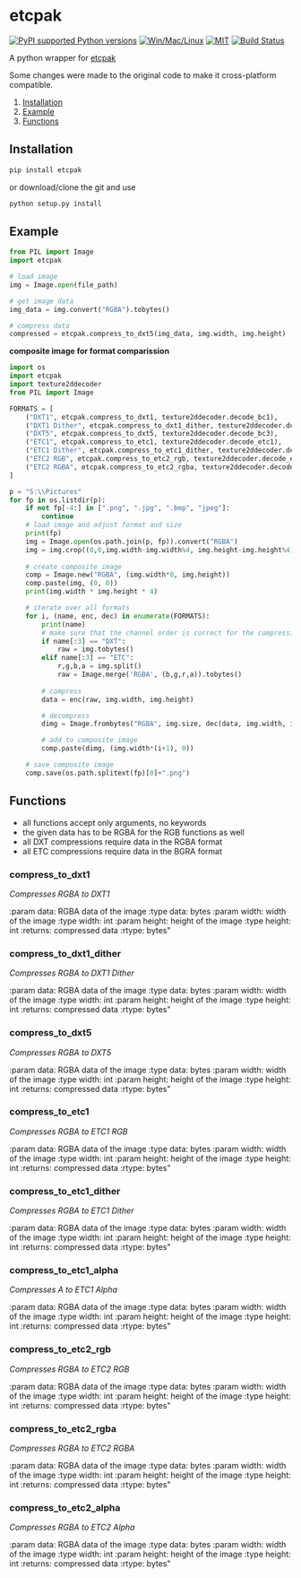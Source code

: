 # etcpak

[![PyPI supported Python versions](https://img.shields.io/pypi/pyversions/etcpak.svg)](https://pypi.python.org/pypi/etcpak)
[![Win/Mac/Linux](https://img.shields.io/badge/platform-windows%20%7C%20macos%20%7C%20linux-informational)]()
[![MIT](https://img.shields.io/pypi/l/etcpak.svg)](https://github.com/K0lb3/etcpak/blob/master/LICENSE)
[![Build Status](https://github.com/K0lb3/etcpak/workflows/Test%20and%20Publish/badge.svg?branch=master)](https://github.com/K0lb3/etcpak/actions?query=workflow%3A%22Test+and+Publish%22)

A python wrapper for [etcpak](https://github.com/wolfpld/etcpak)

Some changes were made to the original code to make it cross-platform compatible.

1. [Installation](https://github.com/K0lb3/etcpak#installation)
2. [Example](https://github.com/K0lb3/etcpak#example)
3. [Functions](https://github.com/K0lb3/etcpak#functions)

## Installation

```cmd
pip install etcpak
```

or download/clone the git and use

```cmd
python setup.py install
```

## Example

```python
from PIL import Image
import etcpak

# load image
img = Image.open(file_path)

# get image data
img_data = img.convert("RGBA").tobytes()

# compress data
compressed = etcpak.compress_to_dxt5(img_data, img.width, img.height)
```

__composite image for format comparission__
```python
import os
import etcpak
import texture2ddecoder
from PIL import Image

FORMATS = [
    ("DXT1", etcpak.compress_to_dxt1, texture2ddecoder.decode_bc1),
    ("DXT1 Dither", etcpak.compress_to_dxt1_dither, texture2ddecoder.decode_bc1),
    ("DXT5", etcpak.compress_to_dxt5, texture2ddecoder.decode_bc3),
    ("ETC1", etcpak.compress_to_etc1, texture2ddecoder.decode_etc1),
    ("ETC1 Dither", etcpak.compress_to_etc1_dither, texture2ddecoder.decode_etc1),
    ("ETC2 RGB", etcpak.compress_to_etc2_rgb, texture2ddecoder.decode_etc2),
    ("ETC2 RGBA", etcpak.compress_to_etc2_rgba, texture2ddecoder.decode_etc2a8)
]

p = "S:\\Pictures"
for fp in os.listdir(p):
    if not fp[-4:] in [".png", ".jpg", ".bmp", "jpeg"]:
        continue
    # load image and adjust format and size
    print(fp)
    img = Image.open(os.path.join(p, fp)).convert("RGBA")
    img = img.crop((0,0,img.width-img.width%4, img.height-img.height%4))
    
    # create composite image
    comp = Image.new("RGBA", (img.width*8, img.height))
    comp.paste(img, (0, 0))
    print(img.width * img.height * 4)

    # iterate over all formats
    for i, (name, enc, dec) in enumerate(FORMATS):
        print(name)
        # make sure that the channel order is correct for the compression
        if name[:3] == "DXT":
            raw = img.tobytes()
        elif name[:3] == "ETC":
            r,g,b,a = img.split()
            raw = Image.merge('RGBA', (b,g,r,a)).tobytes()
        
        # compress
        data = enc(raw, img.width, img.height)

        # decompress
        dimg = Image.frombytes("RGBA", img.size, dec(data, img.width, img.height), "raw", "BGRA")

        # add to composite image
        comp.paste(dimg, (img.width*(i+1), 0))

    # save composite image
    comp.save(os.path.splitext(fp)[0]+".png")
```

## Functions

* all functions accept only arguments, no keywords
* the given data has to be RGBA for the RGB functions as well
* all DXT compressions require data in the RGBA format
* all ETC compressions require data in the BGRA format  

### compress_to_dxt1

*Compresses RGBA to DXT1*

:param data: RGBA data of the image
:type data: bytes
:param width: width of the image
:type width: int
:param height: height of the image
:type height: int
:returns: compressed data
:rtype: bytes"


### compress_to_dxt1_dither

*Compresses RGBA to DXT1 Dither*

:param data: RGBA data of the image
:type data: bytes
:param width: width of the image
:type width: int
:param height: height of the image
:type height: int
:returns: compressed data
:rtype: bytes"


### compress_to_dxt5

*Compresses RGBA to DXT5*

:param data: RGBA data of the image
:type data: bytes
:param width: width of the image
:type width: int
:param height: height of the image
:type height: int
:returns: compressed data
:rtype: bytes"


### compress_to_etc1

*Compresses RGBA to ETC1 RGB*

:param data: RGBA data of the image
:type data: bytes
:param width: width of the image
:type width: int
:param height: height of the image
:type height: int
:returns: compressed data
:rtype: bytes"


### compress_to_etc1_dither

*Compresses RGBA to ETC1 Dither*

:param data: RGBA data of the image
:type data: bytes
:param width: width of the image
:type width: int
:param height: height of the image
:type height: int
:returns: compressed data
:rtype: bytes"


### compress_to_etc1_alpha

*Compresses A to ETC1 Alpha*

:param data: RGBA data of the image
:type data: bytes
:param width: width of the image
:type width: int
:param height: height of the image
:type height: int
:returns: compressed data
:rtype: bytes"


### compress_to_etc2_rgb

*Compresses RGBA to ETC2 RGB*

:param data: RGBA data of the image
:type data: bytes
:param width: width of the image
:type width: int
:param height: height of the image
:type height: int
:returns: compressed data
:rtype: bytes"


### compress_to_etc2_rgba

*Compresses RGBA to ETC2 RGBA*

:param data: RGBA data of the image
:type data: bytes
:param width: width of the image
:type width: int
:param height: height of the image
:type height: int
:returns: compressed data
:rtype: bytes"


### compress_to_etc2_alpha

*Compresses RGBA to ETC2 Alpha*

:param data: RGBA data of the image
:type data: bytes
:param width: width of the image
:type width: int
:param height: height of the image
:type height: int
:returns: compressed data
:rtype: bytes"
